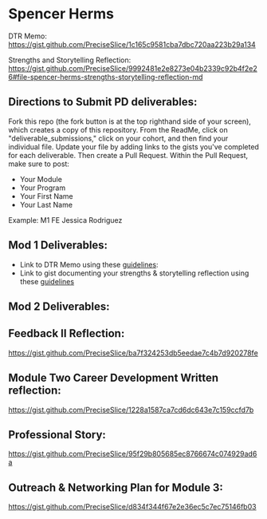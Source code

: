 # Spencer Herms

DTR Memo:
https://gist.github.com/PreciseSlice/1c165c9581cba7dbc720aa223b29a134

Strengths and Storytelling Reflection:  
https://gist.github.com/PreciseSlice/9992481e2e8273e04b2339c92b4f2e26#file-spencer-herms-strengths-storytelling-reflection-md

## Directions to Submit PD deliverables:
Fork this repo (the fork button is at the top righthand side of your screen), which creates a copy of this repository. From the ReadMe, click on "deliverable_submissions," click on your cohort, and then find your individual file. Update your file by adding links to the gists you've completed for each deliverable. Then create a Pull Request. Within the Pull Request, make sure to post:

* Your Module
* Your Program
* Your First Name
* Your Last Name

Example: M1 FE Jessica Rodriguez

## Mod 1 Deliverables:
* Link to DTR Memo using these [guidelines](https://github.com/turingschool/career-development-curriculum/blob/master/module_one/dtr_guidelines_memo.md):
* Link to gist documenting your strengths & storytelling reflection using these [guidelines](https://github.com/turingschool/career-development-curriculum/blob/master/module_one/strengths_storytelling_reflection.md)

## Mod 2 Deliverables:

## Feedback II Reflection:

https://gist.github.com/PreciseSlice/ba7f324253db5eedae7c4b7d920278fe


## Module Two Career Development Written reflection:

https://gist.github.com/PreciseSlice/1228a1587ca7cd6dc643e7c159ccfd7b


## Professional Story:

https://gist.github.com/PreciseSlice/95f29b805685ec8766674c074929ad6a


## Outreach & Networking Plan for Module 3:

https://gist.github.com/PreciseSlice/d834f344f67e2e36ec5c7ec75146fb03